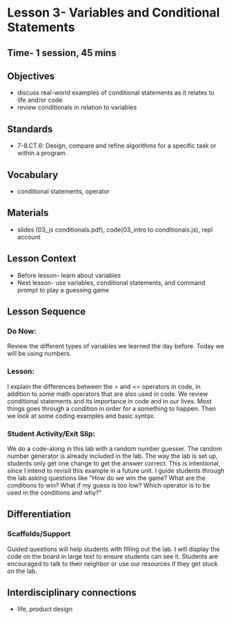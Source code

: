 # Lesson 3- Variables and Conditional Statements
## Time- 1 session, 45 mins

## Objectives
* discuss real-world examples of conditional statements as it relates to life and/or code
* review conditionals in relation to variables

## Standards
* 7-8.CT.6: Design, compare and refine algorithms for a specific task or within a program.

## Vocabulary
  * conditional statements, operator
  
## Materials
  * slides (03_js conditionals.pdf), code(03_intro to conditionals.js), repl account

## Lesson Context
* Before lesson- learn about variables
* Next lesson- use variables, conditional statements, and command prompt to play a guessing game

## Lesson Sequence
### Do Now:
Review the different types of variables we learned the day before. Today we will be using numbers.
### Lesson:
I explain the differences between the = and == operators in code, in addition to some math operators that are also used in code. We review conditional statements and its importance in code and in our lives. Most things goes through a condition in order for a something to happen. Then we look at some coding examples and basic syntax.
### Student Activity/Exit Slip:
We do a code-along in this lab with a random number guesser. The random number generator is already included in the lab. The way the lab is set up, students only get one change to get the answer correct. This is intentional, since I intend to revisit this example in a future unit. I guide students through the lab asking questions like "How do we win the game? What are the conditions to win? What if my guess is too low? Which operator is to be used in the conditions and why?"

## Differentiation
### Scaffolds/Support
Guided questions will help students with filling out the lab. I will display the code on the board in large text to ensure students can see it. Students are encouraged to talk to their neighbor or use our resources if they get stuck on the lab.

## Interdisciplinary connections
* life, product design
